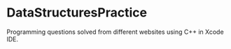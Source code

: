 # DataStructuresPractice
Programming questions solved from different websites using C++ in Xcode IDE.

